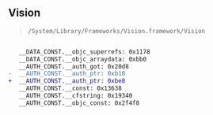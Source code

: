 ## Vision

> `/System/Library/Frameworks/Vision.framework/Vision`

```diff

   __DATA_CONST.__objc_superrefs: 0x1178
   __DATA_CONST.__objc_arraydata: 0xbb0
   __AUTH_CONST.__auth_got: 0x20d8
-  __AUTH_CONST.__auth_ptr: 0xb10
+  __AUTH_CONST.__auth_ptr: 0xbe8
   __AUTH_CONST.__const: 0x13638
   __AUTH_CONST.__cfstring: 0x19340
   __AUTH_CONST.__objc_const: 0x2f4f8

```
